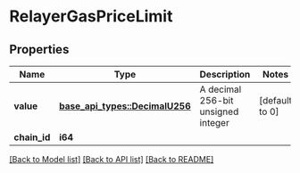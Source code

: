 # RelayerGasPriceLimit

## Properties

Name | Type | Description | Notes
------------ | ------------- | ------------- | -------------
**value** | [**base_api_types::DecimalU256**](base_api_types::DecimalU256.md) | A decimal 256-bit unsigned integer | [default to 0]
**chain_id** | **i64** |  | 

[[Back to Model list]](../README.md#documentation-for-models) [[Back to API list]](../README.md#documentation-for-api-endpoints) [[Back to README]](../README.md)


